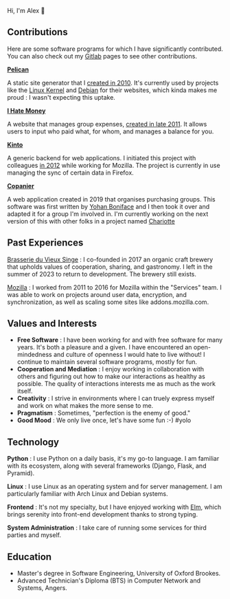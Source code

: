 Hi, I'm Alex 👋

## Contributions

Here are some software programs for which I have significantly contributed. You can also check out my [Gitlab](https://gitlab.com/almet) pages to see other contributions.

**[Pelican](http://getpelican.com)**

A static site generator that I [created in 2010](https://blog.notmyidea.org/pelican-a-simple-static-blog-generator-in-python.html). It's currently used by projects like the [Linux Kernel](https://www.kernel.org/pelican.html) and [Debian](https://bits.debian.org/pages/about.html) for their websites, which kinda makes me proud : I wasn't expecting this uptake.

**[I Hate Money](http://ihatemoney.org)**

A website that manages group expenses, [created in late 2011](https://blog.notmyidea.org/how-are-you-handling-your-shared-expenses.html). It allows users to input who paid what, for whom, and manages a balance for you.

**[Kinto](https://github.com/kinto/kinto)**

A generic backend for web applications. I initiated this project with colleagues [in 2012](https://blog.notmyidea.org/thoughts-about-a-form-generation-service-gis-enabled.html) while working for Mozilla. The project is currently in use managing the sync of certain data in Firefox.

**[Copanier](https://github.com/spiral-project/copanier)**

A web application created in 2019 that organises purchasing groups. This software was first written by [Yohan Boniface](https://yohanboniface.me/) and I then took it over and adapted it for a group I'm involved in. I'm currently working on the next version of this with other folks in a project named [Chariotte](https://chariotte.fr)

## Past Experiences

[Brasserie du Vieux Singe](https://www.vieuxsinge.com/)
: I co-founded in 2017 an organic craft brewery that upholds values of cooperation, sharing, and gastronomy. I left in the summer of 2023 to return to development. The brewery still exists.

[Mozilla](https://mozilla.org)
: I worked from 2011 to 2016 for Mozilla within the "Services" team. I was able to work on projects around user data, encryption, and synchronization, as well as scaling some sites like addons.mozilla.com.

## Values and Interests

- **Free Software** : I have been working for and with free software for many years. It's both a pleasure and a given. I have encountered an open-mindedness and culture of openness I would hate to live without! I continue to maintain several software programs, mostly for fun.
- **Cooperation and Mediation** : I enjoy working in collaboration with others and figuring out how to make our interactions as healthy as possible. The quality of interactions interests me as much as the work itself.
- **Creativity** : I strive in environments where I can truely express myself and work on what makes the more sense to me.
- **Pragmatism** : Sometimes, "perfection is the enemy of good."
- **Good Mood** : We only live once, let's have some fun :-) #yolo

## Technology

**Python** : I use Python on a daily basis, it's my go-to language. I am familiar with its ecosystem, along with several frameworks (Django, Flask, and Pyramid).

**Linux** : I use Linux as an operating system and for server management. I am particularly familiar with Arch Linux and Debian systems.

**Frontend** : It's not my specialty, but I have enjoyed working with [Elm](https://elm-lang.org/), which brings serenity into front-end development thanks to strong typing.

**System Administration** : I take care of running some services for third parties and myself.

## Education

- Master's degree in Software Engineering, University of Oxford Brookes.
- Advanced Technician's Diploma (BTS) in Computer Network and Systems, Angers.
